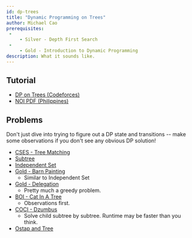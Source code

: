 ```yaml
---
id: dp-trees
title: "Dynamic Programming on Trees"
author: Michael Cao
prerequisites: 
 -
     - Silver - Depth First Search
 - 
     - Gold - Introduction to Dynamic Programming
description: What it sounds like.
---
```



## Tutorial

  * [DP on Trees (Codeforces)](https://codeforces.com/blog/entry/20935)
  * [NOI PDF (Philippines)](https://noi.ph/training/weekly/week5.pdf) 

## Problems

<info-block title="Pro Tip">

Don't just dive into trying to figure out a DP state and transitions -- make some observations if you don't see any obvious DP solution! 

</info-block>

  * [CSES - Tree Matching](https://cses.fi/problemset/task/1130)
  * [Subtree](https://atcoder.jp/contests/dp/tasks/dp_v)
  * [Independent Set](https://atcoder.jp/contests/dp/tasks/dp_p)
  * [Gold - Barn Painting](http://www.usaco.org/index.php?page=viewproblem2&cpid=766)
    * Similar to Independent Set
  * [Gold - Delegation](http://usaco.org/index.php?page=viewproblem2&cpid=1019)
    * Pretty much a greedy problem.
  * [BOI - Cat In A Tree](https://cses.fi/file/a904421da451fbe1b60f96a27256832a011825dfd097ee40184d15878e837018/)
    * Observations first.
  * [COCI - Dzumbus](https://oj.uz/problem/view/COCI19_dzumbus)
    * Solve child subtree by subtree. Runtime may be faster than you think.
  * [Ostap and Tree](https://codeforces.com/problemset/problem/735/E)
